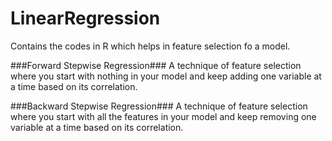 LinearRegression
================

Contains the codes in R which helps in feature selection fo a model. 

###Forward Stepwise Regression###
A technique of feature selection where you start with nothing in your model and keep adding one variable at a time based on its correlation.

###Backward Stepwise Regression###
A technique of feature selection where you start with all the features in your model and keep removing one variable at a time based on its correlation.
